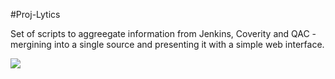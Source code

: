 #Proj-Lytics

Set of scripts to aggreegate information from Jenkins, Coverity and QAC - mergining into a single source and presenting it with a simple web 
interface.

![](https://raw.github.com/ovinn/proj-lytics/master/img/example.png)

